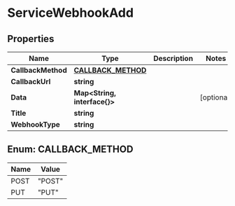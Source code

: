 

# ServiceWebhookAdd


## Properties

| Name | Type | Description | Notes |
|------------ | ------------- | ------------- | -------------|
|**CallbackMethod** | [**CALLBACK_METHOD**](#CALLBACK_METHOD) |  |  |
|**CallbackUrl** | **string** |  |  |
|**Data** | **Map&lt;String, interface{}&gt;** |  |  [optional] |
|**Title** | **string** |  |  |
|**WebhookType** | **string** |  |  |



## Enum: CALLBACK_METHOD

| Name | Value |
|---- | -----|
| POST | &quot;POST&quot; |
| PUT | &quot;PUT&quot; |



